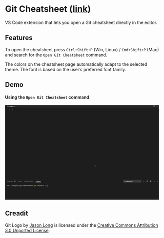 # Git Cheatsheet ([link](https://marketplace.visualstudio.com/items?itemName=dzhavat.git-cheatsheet))

VS Code extension that lets you open a Git cheatsheet directly in the editor.

## Features

To open the cheatsheet press `Ctrl+Shift+P` (Win, Linux) / `Cmd+Shift+P` (Mac) and search for the `Open Git Cheatsheet` command.

The colors on the cheatsheet page automatically adapt to the selected theme. The font is based on the user’s preferred font family.

## Demo

#### Using the `Open Git Cheatsheet` command

![Demo](./images/demo.gif)

## Creadit

Git Logo by [Jason Long](https://twitter.com/jasonlong) is licensed under the [Creative Commons Attribution 3.0 Unported License](https://creativecommons.org/licenses/by/3.0/).